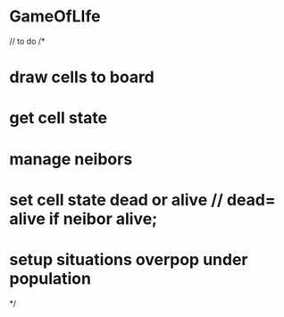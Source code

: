 # GameOfLIfe
// to do
/*
# draw cells to board
# get cell state
# manage neibors
# set cell state dead or alive // dead= alive if neibor alive;
# setup situations overpop under population
*/
